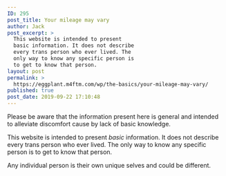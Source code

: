 ```yaml
---
ID: 295
post_title: Your mileage may vary
author: Jack
post_excerpt: >
  This website is intended to present
  basic information. It does not describe
  every trans person who ever lived. The
  only way to know any specific person is
  to get to know that person.
layout: post
permalink: >
  https://eggplant.m4ftm.com/wp/the-basics/your-mileage-may-vary/
published: true
post_date: 2019-09-22 17:10:48
---
```

<!-- wp:paragraph -->

Please be aware that the information present here is general and intended to alleviate discomfort cause by lack of basic knowledge. 

<!-- /wp:paragraph -->

<!-- wp:paragraph -->

This website is intended to present *basic* information. It does not describe every trans person who ever lived. The only way to know any specific person is to get to know that person. 

<!-- /wp:paragraph -->

<!-- wp:paragraph -->

Any individual person is their own unique selves and could be different. 

<!-- /wp:paragraph -->